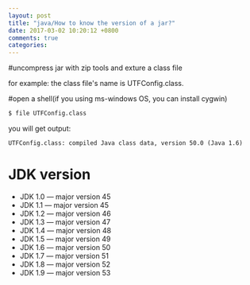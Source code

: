 ```yaml
---
layout: post
title: "java/How to know the version of a jar?"
date: 2017-03-02 10:20:12 +0800
comments: true
categories: 
---
```



#uncompress jar with zip tools and exture a class file

for example: the class file's name is UTFConfig.class.

#open a shell(if you using ms-windows OS, you can install cygwin)

```sh
$ file UTFConfig.class
```

you will get output:

`UTFConfig.class: compiled Java class data, version 50.0 (Java 1.6)`

# JDK version 

- JDK 1.0 — major version 45
- JDK 1.1 — major version 45 
- JDK 1.2 — major version 46
- JDK 1.3 — major version 47
- JDK 1.4 — major version 48
- JDK 1.5 — major version 49
- JDK 1.6 — major version 50
- JDK 1.7 — major version 51
- JDK 1.8 — major version 52
- JDK 1.9 — major version 53
